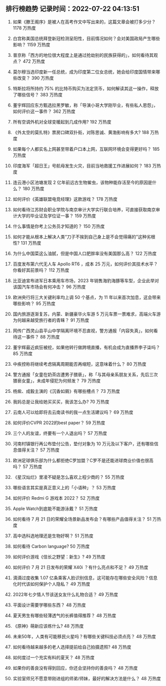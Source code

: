 
## 排行榜趋势 记录时间：2022-07-22 04:13:51
  
  1. 如果《滕王阁序》是被人在高考作文中写出来的，这篇文章会被打多少分？ 1178 万热度
    
  2. 白宫称美国总统拜登新冠检测呈阳性，目前情况如何？会对美国政局产生哪些影响？ 1159 万热度
    
  3. 普京称「西方的地位很大程度上是通过抢劫别的民族获得的」，如何看待其观点？ 472 万热度
    
  4. 莫尔穆当选印度新一任总统，成为印度第二位女总统，她会给印度国情带来哪些改变？ 390 万热度
    
  5. 特斯拉将所持约 75% 的比特币购买为法定货币，如何解读其这一操作，释放了哪些信号？ 383 万热度
    
  6. 董宇辉回应东方甄选拉黑罗敏，称「导演小哥大学刚毕业，有些私人恩怨」，如何评价这一事件？ 362 万热度
    
  7. 所有空调外机对全球变暖起到几成作用? 192 万热度
    
  8. 《外太空的莫扎特》票房口碑双扑街，对陈思诚、黄渤影响有多大? 188 万热度
    
  9. 如果每个人都实名上网甚至带着户口本上网，互联网环境会变得更好吗？ 185 万热度
    
  10. 印度海军「超日王」号航母发生火灾，目前当地救援工作进展如何？ 183 万热度
    
  11. 连云港小区池塘发现 2 亿年前远古生物鲎虫，该物种能存活至今的原因是什么？ 180 万热度
    
  12. 如何评价《英雄联盟电竞经理》这款游戏？ 178 万热度
    
  13. 如何看待江苏财会职业学院与南京审计大学实行联合培养，可直接获取南京审计大学的毕业证及学位证一事？ 159 万热度
    
  14. 什么事情是你考上公务员才知道的？ 150 万热度
    
  15. 如何才能从根本上解决人类“刀子不挨到自己身上是不会觉得痛的”这种劣根性? 131 万热度
    
  16. 为什么中国菜这么油腻，但是中国人口肥胖率没有美国那么高？ 122 万热度
    
  17. 百度发布第六代无人车 Apollo RT6 ，成本 25 万元，如何评价其技术水平？你看好其前景吗？ 112 万热度
    
  18. 比亚迪宣布进军日本乘用车市场，2023 年销售海豹海豚等车型，企业此举对该国汽车市场会有何冲击？ 96 万热度
    
  19. 欧洲央行将三大关键利率均上调 50 个基点，为 11 年以来首次加息，这会带来哪些影响？ 95 万热度
    
  20. 国内旅游逐渐复苏，内蒙、新疆豪华火车游 5 万元车票一票难求，高端火车游为何越来越受旅行者的青睐？ 91 万热度
    
  21. 网传广西灵山县平山中学隔离环境不忍直视，警方通报「内容失真」，如何看待这一事件？ 88 万热度
    
  22. 董宇辉最近疯狂被挖，如果他转行做跨境直播，有机会成为直播界李子柒吗？ 85 万热度
    
  23. 中疾控称将继续考虑隔离周期能否再缩短，这意味着什么？ 80 万热度
    
  24. 警方通报「女童在奶茶店遭男子猥亵」，称「与其母亲系朋友关系，先后三次猥亵女童」，未成年侵犯为何频发？ 79 万热度
    
  25. 杨紫、成毅主演的《沉香如屑》有哪些槽点？ 73 万热度
    
  26. 我妈总是让我给她买买买，我该怎么办? 70 万热度
    
  27. 云南人可以给即将去云南读书的我一点生活建议吗？ 69 万热度
    
  28. 如何评价CVPR 2022的best paper？ 59 万热度
    
  29. 三个人的友谊，终要有一个人退出吗？ 57 万热度
    
  30. 河南村镇银行再公布垫付公告，垫付对象为 10 万元及以下客户，还有哪些信息值得关注？ 57 万热度
    
  31. 欧洲足球俱乐部为什么都拒绝C罗加盟？C罗不是还能进球商业价值也很高吗？ 57 万热度
    
  32. 《星汉灿烂》里凌不疑是怎么喜欢上程少商的？ 55 万热度
    
  33. 哪些语言其实是真正意义上的「小语种」？ 53 万热度
    
  34. 如何评价 Redmi G 游戏本 2022？ 52 万热度
    
  35. Apple Watch到底能不能游泳戴？ 51 万热度
    
  36. 如何看待 7 月 21 日的荣耀全场景新品发布会？有哪些产品值得关注？ 51 万热度
    
  37. 高中选科选地理还是生物好啊？ 51 万热度
    
  38. 如何看待 Carbon language? 50 万热度
    
  39. 如何评价游戏《信长之野望：新生》? 49 万热度
    
  40. 如何评价 7 月 21 日发布的荣耀 X40i ？有什么亮点和不足？ 49 万热度
    
  41. 滴滴过度收集 1.07 亿条乘客人脸识别信息，这可能存在哪些安全风险？信息化时代该如何保护个人隐私？ 49 万热度
    
  42. 2022年七夕情人节该送女友什么礼物合适？ 49 万热度
    
  43. 平面设计需要学哪些东西？ 48 万热度
    
  44. 夏天男生有哪些轻薄透气的长裤值得推荐？ 48 万热度
    
  45. 《原神》萌新应该练什么? 48 万热度
    
  46. 未来50年，人类有可能移民火星吗？有哪些关键科技必须点亮？ 48 万热度
    
  47. 如何看待越来越多的老人选择提前给自己拍摄遗照? 48 万热度
    
  48. 如何度过一个充实有料的夏天？ 48 万热度
    
  49. 如果你的善良没有得到回应，你还会坚持你的善良吗？ 48 万热度
    
  50. 实验室师兄不愿意带刚进组的师弟/师妹，最好的解决方法是什么？ 48 万热度
    